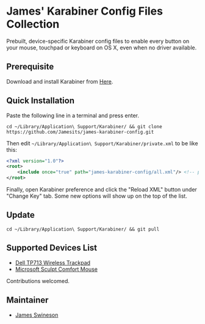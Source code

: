# James' Karabiner Config Files Collection

Prebuilt, device-specific Karabiner config files to enable every button on your mouse, touchpad or keyboard on OS X, even when no driver available.

## Prerequisite

Download and install Karabiner from [Here](https://pqrs.org/osx/karabiner/).

## Quick Installation

Paste the following line in a terminal and press enter.

```shell
cd ~/Library/Application\ Support/Karabiner/ && git clone https://github.com/Jamesits/james-karabiner-config.git
```

Then edit `~/Library/Application\ Support/Karabiner/private.xml` to be like this:

```xml
<?xml version="1.0"?>
<root>
    <include once="true" path="james-karabiner-config/all.xml"/> <!-- put this line directly under <root>! -->
</root>
```

Finally, open Karabiner preference and click the "Reload XML" button under "Change Key" tab. Some new options will show up on the top of the list.

## Update

```shell
cd ~/Library/Application\ Support/Karabiner/ && git pull
```

## Supported Devices List

 * [Dell TP713 Wireless Trackpad](http://www.dell.com/support/home/us/en/04/product-support/product/dell-tp713-wireless-touchpad/research)
 * [Microsoft Sculpt Comfort Mouse](https://www.microsoft.com/accessories/en-us/products/mice/sculpt-comfort-mouse/h3s-00003)

Contributions welcomed.

## Maintainer

 * [James Swineson](https://swineson.me)
